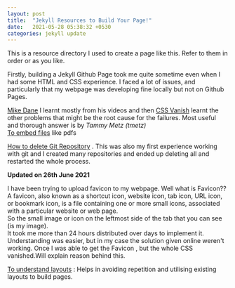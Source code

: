 ```yaml
---
layout: post
title:  "Jekyll Resources to Build Your Page!"
date:   2021-05-28 05:38:32 +0530
categories: jekyll update
---
```


This is a resource directory I used to create a page like this. Refer to them in order or as you like. 

Firstly, building a Jekyll Github Page took me quite sometime even when I had some HTML and CSS experience. I faced a lot of issues, and particularly that my webpage was developing fine locally but not on Github Pages.

[Mike Dane](https://www.youtube.com/watch?v=gsYqPL9EFwQ) I learnt mostly from his videos and then [CSS Vanish](https://github.community/t/css-not-being-applied-in-pages/10466) learnt the other problems that might be the root cause for the failures. Most useful and thorough answer is by *Tammy Metz (tmetz)*<br>
[To embed files](https://www.w3docs.com/snippets/html/how-to-embed-pdf-in-html.html) like pdfs 


[How to delete Git Repository](https://www.w3docs.com/snippets/git/how-to-delete-git-repository-created-with-init.html) . This was also my first experience working with git and I created many repositories and ended up deleting all and restarted the whole process. 

**Updated on 26th June 2021**

I have been trying to upload favicon to my webpage. Well what is Favicon??<br>A favicon, also known as a shortcut icon, website icon, tab icon, URL icon, or bookmark icon, is a file containing one or more small icons, associated with a particular website or web page.<br> So the small image or icon on the leftmost side of the tab that you can see (is my image). <br> It took me more than 24 hours distributed over days to implement it.<br>Understanding was easier, but in my case the solution given online weren't working. Once I was able to get the Favicon , but the whole CSS vanished.Will explain reason behind this.<br>



[To understand layouts](https://learn.cloudcannon.com/jekyll/introduction-to-jekyll-layouts/) : Helps in avoiding repetition and utilising existing layouts to build pages. 


